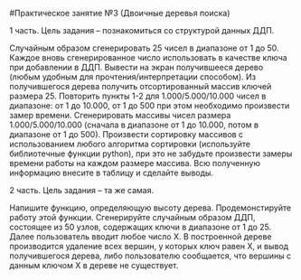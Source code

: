 #Практическое занятие №3 (Двоичные деревья поиска)

1 часть. Цель задания – познакомиться со структурой данных ДДП.


Случайным образом сгенерировать 25 чисел в диапазоне от 1 до 50. Каждое вновь сгенерированное число использовать в качестве ключа при добавлении в ДДП. Вывести на экран получившееся дерево (любым удобным для прочтения/интерпретации способом).
Из получившегося дерева получить отсортированный массив ключей размера 25.
Повторить пункты 1-2 для 1.000/5.000/10.000 чисел в диапазоне:
 от 1 до 10.000, 
от 1 до 500
при этом необходимо произвести замер времени.
Сгенерировать массивы чисел размера 1.000/5.000/10.000 (сначала в диапазоне от 1 до 10.000, потом в диапазоне от 1 до 500). Произвести сортировку массивов с использованием любого алгоритма сортировки (используйте библиотечные функции python), при это не забудьте произвести замеры времени работы на каждом размере массива.
Всю полученную информацию внесите в таблицу и сделайте выводы.

2 часть. Цель задания – та же самая.

Напишите функцию, определяющую высоту дерева. Продемонстируйте работу этой функции.
Сгенерируйте случайным образом ДДП, состоящее из 50 узлов, содержащих ключи в диапазоне от 1 до 25. Далее пользователь вводит любое число X. В построенной дереве производится удаление всех вершин, у которых ключ равен X, и вывод получившегося дерева, либо пользователю сообщается, что вершины с данным ключом X в дереве не существует.

